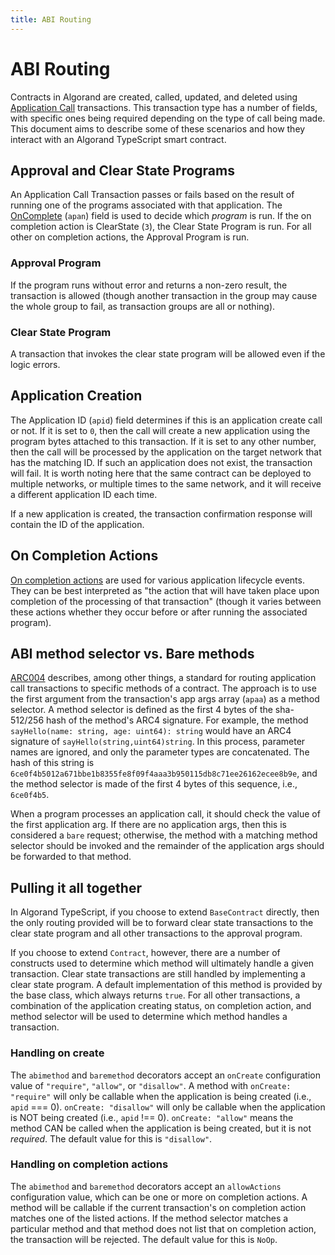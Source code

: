 ```yaml
---
title: ABI Routing
---
```


# ABI Routing

Contracts in Algorand are created, called, updated, and deleted using [Application Call](https://dev.algorand.co/concepts/transactions/types/#application-call-transaction) transactions. This transaction type has a number of fields, with specific ones being required depending on the type of call being made. This document aims to describe some of these scenarios and how they interact with an Algorand TypeScript smart contract.

## Approval and Clear State Programs

An Application Call Transaction passes or fails based on the result of running one of the programs associated with that application. The [OnComplete](https://dev.algorand.co/concepts/smart-contracts/avm/#oncomplete) (`apan`) field is used to decide which _program_ is run. If the on completion action is ClearState (`3`), the Clear State Program is run. For all other on completion actions, the Approval Program is run.

### Approval Program

If the program runs without error and returns a non-zero result, the transaction is allowed (though another transaction in the group may cause the whole group to fail, as transaction groups are all or nothing).

### Clear State Program

A transaction that invokes the clear state program will be allowed even if the logic errors.

## Application Creation

The Application ID (`apid`) field determines if this is an application create call or not. If it is set to `0`, then the call will create a new application using the program bytes attached to this transaction. If it is set to any other number, then the call will be processed by the application on the target network that has the matching ID. If such an application does not exist, the transaction will fail. It is worth noting here that the same contract can be deployed to multiple networks, or multiple times to the same network, and it will receive a different application ID each time.

If a new application is created, the transaction confirmation response will contain the ID of the application.

## On Completion Actions

[On completion actions](https://dev.algorand.co/concepts/smart-contracts/avm/#oncomplete) are used for various application lifecycle events. They can be best interpreted as "the action that will have taken place upon completion of the processing of that transaction" (though it varies between these actions whether they occur before or after running the associated program).

## ABI method selector vs. Bare methods

[ARC004](https://github.com/algorandfoundation/ARCs/blob/main/ARCs/arc-0004.md) describes, among other things, a standard for routing application call transactions to specific methods of a contract. The approach is to use the first argument from the transaction's app args array (`apaa`) as a method selector. A method selector is defined as the first 4 bytes of the sha-512/256 hash of the method's ARC4 signature. For example, the method `sayHello(name: string, age: uint64): string` would have an ARC4 signature of `sayHello(string,uint64)string`. In this process, parameter names are ignored, and only the parameter types are concatenated. The hash of this string is `6ce0f4b5012a671bbe1b8355fe8f09f4aaa3b950115db8c71ee26162ecee8b9e`, and the method selector is made of the first 4 bytes of this sequence, i.e., `6ce0f4b5`.

When a program processes an application call, it should check the value of the first application arg. If there are no application args, then this is considered a `bare` request; otherwise, the method with a matching method selector should be invoked and the remainder of the application args should be forwarded to that method.

## Pulling it all together

In Algorand TypeScript, if you choose to extend `BaseContract` directly, then the only routing provided will be to forward clear state transactions to the clear state program and all other transactions to the approval program.

If you choose to extend `Contract`, however, there are a number of constructs used to determine which method will ultimately handle a given transaction. Clear state transactions are still handled by implementing a clear state program. A default implementation of this method is provided by the base class, which always returns `true`. For all other transactions, a combination of the application creating status, on completion action, and method selector will be used to determine which method handles a transaction.

### Handling on create

The `abimethod` and `baremethod` decorators accept an `onCreate` configuration value of `"require"`, `"allow"`, or `"disallow"`. A method with `onCreate: "require"` will only be callable when the application is being created (i.e., `apid` === 0). `onCreate: "disallow"` will only be callable when the application is NOT being created (i.e., `apid` !== 0). `onCreate: "allow"` means the method CAN be called when the application is being created, but it is not _required_. The default value for this is `"disallow"`.

### Handling on completion actions

The `abimethod` and `baremethod` decorators accept an `allowActions` configuration value, which can be one or more on completion actions. A method will be callable if the current transaction's on completion action matches one of the listed actions. If the method selector matches a particular method and that method does not list that on completion action, the transaction will be rejected. The default value for this is `NoOp`.
